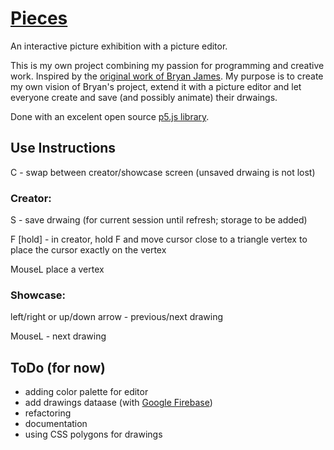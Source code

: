 # [Pieces](https://gvoy.tech/pieces/)

An interactive picture exhibition with a picture editor.

This is my own project combining my passion for programming and creative work. Inspired by the [original work of Bryan James](http://species-in-pieces.com/). My purpose is to create my own vision of Bryan's project, extend it with a picture editor and let everyone create and save (and possibly animate) their drwaings. 

Done with an excelent open source [p5.js library](https://p5js.org/). 


## Use Instructions
C - swap between creator/showcase screen (unsaved drwaing is not lost)

### Creator:
S - save drwaing (for current session until refresh; storage to be added)

F [hold] -	in creator, hold F and move cursor close to a triangle vertex to place the cursor exactly on the vertex

MouseL 		place a vertex

### Showcase: 
left/right or up/down arrow - previous/next drawing

MouseL - next drawing


## ToDo (for now)
 - adding color palette for editor
 - add drawings dataase (with [Google Firebase](https://firebase.google.com/))
 - refactoring
 - documentation
 - using CSS polygons for drawings
 
 

